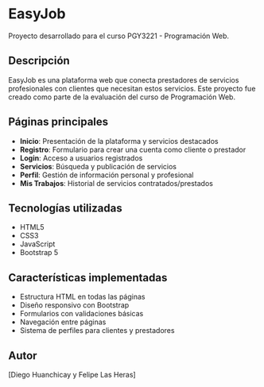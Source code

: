 # EasyJob

Proyecto desarrollado para el curso PGY3221 - Programación Web.

## Descripción

EasyJob es una plataforma web que conecta prestadores de servicios profesionales con clientes que necesitan estos servicios. Este proyecto fue creado como parte de la evaluación del curso de Programación Web.

## Páginas principales

- **Inicio**: Presentación de la plataforma y servicios destacados
- **Registro**: Formulario para crear una cuenta como cliente o prestador
- **Login**: Acceso a usuarios registrados
- **Servicios**: Búsqueda y publicación de servicios
- **Perfil**: Gestión de información personal y profesional
- **Mis Trabajos**: Historial de servicios contratados/prestados

## Tecnologías utilizadas

- HTML5
- CSS3
- JavaScript
- Bootstrap 5

## Características implementadas

- Estructura HTML en todas las páginas
- Diseño responsivo con Bootstrap
- Formularios con validaciones básicas
- Navegación entre páginas
- Sistema de perfiles para clientes y prestadores

## Autor

[Diego Huanchicay y Felipe Las Heras]